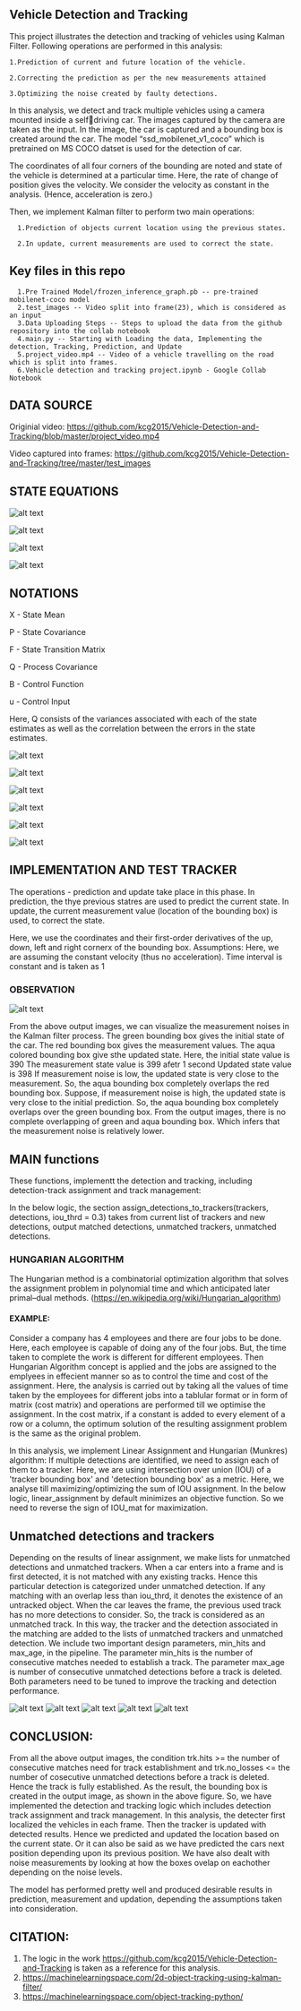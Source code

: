 ## Vehicle Detection and Tracking

This project illustrates the detection and tracking of vehicles using Kalman Filter. Following operations are performed in this analysis:

    1.Prediction of current and future location of the vehicle.
   
    2.Correcting the prediction as per the new measurements attained
   
    3.Optimizing the noise created by faulty detections.
   
In this analysis, we detect and track multiple vehicles using a camera mounted inside a selfdriving car. The images captured by the camera are taken as the input. In the image, the car is captured and a bounding box is created around the car. The model “ssd_mobilenet_v1_coco” which is pretrained on MS COCO datset is used for the detection of car.

The coordinates of all four corners of the bounding are noted and state of the vehicle is determined at a particular time. Here, the rate of change of position gives the velocity. We consider the velocity as constant in the analysis. (Hence, acceleration is zero.)

Then, we implement Kalman filter to perform two main operations:

      1.Prediction of objects current location using the previous states.
      
      2.In update, current measurements are used to correct the state.


## Key files in this repo

      1.Pre Trained Model/frozen_inference_graph.pb -- pre-trained mobilenet-coco model
      2.test_images -- Video split into frame(23), which is considered as an input
      3.Data Uploading Steps -- Steps to upload the data from the github repository into the collab notebook
      4.main.py -- Starting with Loading the data, Implementing the detection, Tracking, Prediction, and Update  
      5.project_video.mp4 -- Video of a vehicle travelling on the road which is split into frames.
      6.Vehicle detection and tracking project.ipynb - Google Collab Notebook
      
 

## DATA SOURCE

Originial video:
https://github.com/kcg2015/Vehicle-Detection-and-Tracking/blob/master/project_video.mp4

Video captured into frames:
https://github.com/kcg2015/Vehicle-Detection-and-Tracking/tree/master/test_images

## STATE EQUATIONS

![alt text](https://github.com/Karthika-ai/Vehicle-Detection-and-Tracking-Using-Kalman-Filter/blob/main/screenshots/13.png?raw=true)

![alt text](https://github.com/Karthika-ai/Vehicle-Detection-and-Tracking-Using-Kalman-Filter/blob/main/screenshots/Screen%20Shot%202022-03-19%20at%208.44.05%20PM.png?raw=true)


![alt text](https://github.com/Karthika-ai/Vehicle-Detection-and-Tracking-Using-Kalman-Filter/blob/main/screenshots/1.png?raw=true)

![alt text](https://github.com/Karthika-ai/Vehicle-Detection-and-Tracking-Using-Kalman-Filter/blob/main/screenshots/2.png?raw=true)



## NOTATIONS

X - State Mean

P - State Covariance

F - State Transition Matrix

Q - Process Covariance

B - Control Function

u - Control Input

Here, Q consists of the variances associated with each of the state estimates as well as the correlation between the errors in the state estimates. 

![alt text](https://github.com/Karthika-ai/Vehicle-Detection-and-Tracking-Using-Kalman-Filter/blob/main/screenshots/Screen%20Shot%202022-03-19%20at%208.36.58%20PM.png?raw=true)

![alt text](https://github.com/Karthika-ai/Vehicle-Detection-and-Tracking-Using-Kalman-Filter/blob/main/screenshots/3.png?raw=true)

![alt text](https://github.com/Karthika-ai/Vehicle-Detection-and-Tracking-Using-Kalman-Filter/blob/main/screenshots/4.png?raw=true)

![alt text](https://github.com/Karthika-ai/Vehicle-Detection-and-Tracking-Using-Kalman-Filter/blob/main/screenshots/5.png?raw=true)

![alt text](https://github.com/Karthika-ai/Vehicle-Detection-and-Tracking-Using-Kalman-Filter/blob/main/screenshots/6.png?raw=true)

![alt text](https://github.com/Karthika-ai/Vehicle-Detection-and-Tracking-Using-Kalman-Filter/blob/main/screenshots/7.png?raw=true)



## IMPLEMENTATION AND TEST TRACKER

The operations - prediction and update take place in this phase.
In prediction, the thye previous statres are used to predict the current state. In update, the current measurement value (location of the bounding box) is used, to correct the state.

Here, we use the coordinates and their first-order derivatives of the up, down, left and right cornerx of the bounding box.
Assumptions:
Here, we are assuming the constant velocity (thus no acceleration).
Time interval is constant and is taken as 1

### OBSERVATION

![alt text](https://github.com/kcg2015/Vehicle-Detection-and-Tracking/raw/master/example_imgs/low_meas_noise.png)


From the above output images, we can visualize the measurement noises in the Kalman filter process.
The green bounding box gives the initial state of the car. The red bounding box gives the measurement values. The aqua colored bounding box give sthe updated state.
Here, the initial state value is 390 The measurement state value is 399 afetr 1 second Updated state value is 398
If measurement noise is low, the updated state is very close to the measurement. So, the aqua bounding box completely overlaps the red bounding box.
Suppose, if measurement noise is high, the updated state is very close to the initial prediction. So, the aqua bounding box completely overlaps over the green bounding box.
From the output images, there is no complete overlapping of green and aqua bounding box. Which infers that the measurement noise is relatively lower.


## MAIN functions

These functions, implementt the detection and tracking, including detection-track assignment and track management:

In the below logic, the section assign_detections_to_trackers(trackers, detections, iou_thrd = 0.3) takes from current list of trackers and new detections, output matched detections, unmatched trackers, unmatched detections.

### HUNGARIAN ALGORITHM

The Hungarian method is a combinatorial optimization algorithm that solves the assignment problem in polynomial time and which anticipated later primal–dual methods. (https://en.wikipedia.org/wiki/Hungarian_algorithm)

#### EXAMPLE:

Consider a company has 4 employees and there are four jobs to be done. Here, each employee is capable of doing any of the four jobs. But, the time taken to complete the work is different for different employees. Then Hungarian Algorithm concept is applied and the jobs are assigned to the emplyees in effecient manner so as to control the time and cost of the assignment.
Here, the analysis is carried out by taking all the values of time taken by the employees for different jobs into a tablular format or in form of matrix (cost matrix) and operations are performed till we optimise the assignment.
In the cost matrix, if a constant is added to every element of a row or a column, the optimum solution of the resulting assignment problem is the same as the original problem.

In this analysis, we implement Linear Assignment and Hungarian (Munkres) algorithm:
If multiple detections are identified, we need to assign each of them to a tracker. Here, we are using intersection over union (IOU) of a 'tracker bounding box' and 'detection bounding box' as a metric. Here, we analyse till maximizing/optimizing the sum of IOU assignment.
In the below logic, linear_assignment by default minimizes an objective function. So we need to reverse the sign of IOU_mat for maximization.

## Unmatched detections and trackers

Depending on the results of linear assignment, we make lists for unmatched detections and unmatched trackers.
When a car enters into a frame and is first detected, it is not matched with any existing tracks. Hence this particular detection is categorized under unmatched detection. If any matching with an overlap less than iou_thrd, it denotes the existence of an untracked object. When the car leaves the frame, the previous used track has no more detections to consider. So, the track is considered as an unmatched track.
In this way, the tracker and the detection associated in the matching are added to the lists of unmatched trackers and unmatched detection.
We include two important design parameters, min_hits and max_age, in the pipeline. The parameter min_hits is the number of consecutive matches needed to establish a track. The parameter max_age is number of consecutive unmatched detections before a track is deleted. Both parameters need to be tuned to improve the tracking and detection performance.


![alt text](https://github.com/Karthika-ai/Vehicle-Detection-and-Tracking-Using-Kalman-Filter/blob/main/screenshots/8.png?raw=true)
![alt text](https://github.com/Karthika-ai/Vehicle-Detection-and-Tracking-Using-Kalman-Filter/blob/main/screenshots/9.png?raw=true)
![alt text](https://github.com/Karthika-ai/Vehicle-Detection-and-Tracking-Using-Kalman-Filter/blob/main/screenshots/10.png?raw=true)
![alt text](https://github.com/Karthika-ai/Vehicle-Detection-and-Tracking-Using-Kalman-Filter/blob/main/screenshots/11.png?raw=true)
![alt text](https://github.com/Karthika-ai/Vehicle-Detection-and-Tracking-Using-Kalman-Filter/blob/main/screenshots/12.png?raw=true)



## CONCLUSION:

From all the above output images, the condition trk.hits >= the number of consecutive matches need for track establishment and trk.no_losses <= the number of cosecutive unmatched detections before a track is deleted. Hence the track is fully established.
As the result, the bounding box is created in the output image, as shown in the above figure.
So, we have implemented the detection and tracking logic which includes detection track assignment and track management. In this analysis, the detecter first localized the vehicles in each frame. Then the tracker is updated with detected results. Hence we predicted and updated the location based on the current state. Or it can also be said as we have predicted the cars next position depending upon its previous position. We have also dealt with noise measurements by looking at how the boxes ovelap on eachother depending on the noise levels.

The model has performed pretty well and produced desirable results in prediction, measurement and updation, depending the assumptions taken into consideration.


## CITATION:

1. The logic in the work https://github.com/kcg2015/Vehicle-Detection-and-Tracking is taken as a reference for this analysis.
2. https://machinelearningspace.com/2d-object-tracking-using-kalman-filter/
3. https://machinelearningspace.com/object-tracking-python/




